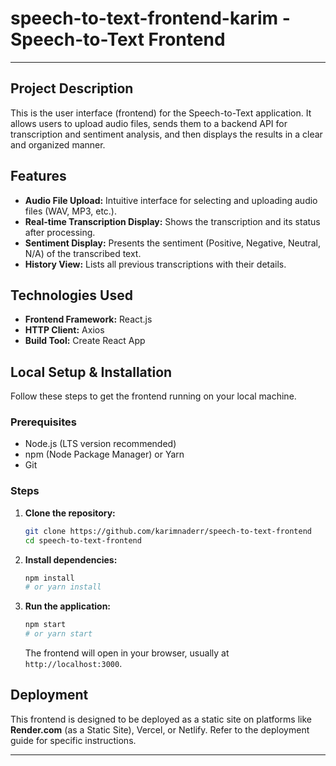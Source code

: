 # speech-to-text-frontend-karim - Speech-to-Text Frontend

---

## Project Description

This is the user interface (frontend) for the Speech-to-Text application. It allows users to upload audio files, sends them to a backend API for transcription and sentiment analysis, and then displays the results in a clear and organized manner.

## Features

- **Audio File Upload:** Intuitive interface for selecting and uploading audio files (WAV, MP3, etc.).
- **Real-time Transcription Display:** Shows the transcription and its status after processing.
- **Sentiment Display:** Presents the sentiment (Positive, Negative, Neutral, N/A) of the transcribed text.
- **History View:** Lists all previous transcriptions with their details.

## Technologies Used

- **Frontend Framework:** React.js
- **HTTP Client:** Axios
- **Build Tool:** Create React App

## Local Setup & Installation

Follow these steps to get the frontend running on your local machine.

### Prerequisites

- Node.js (LTS version recommended)
- npm (Node Package Manager) or Yarn
- Git

### Steps

1.  **Clone the repository:**

    ```bash
    git clone https://github.com/karimnaderr/speech-to-text-frontend
    cd speech-to-text-frontend
    ```

2.  **Install dependencies:**

    ```bash
    npm install
    # or yarn install
    ```

3.  **Run the application:**
    ```bash
    npm start
    # or yarn start
    ```
    The frontend will open in your browser, usually at `http://localhost:3000`.

## Deployment

This frontend is designed to be deployed as a static site on platforms like **Render.com** (as a Static Site), Vercel, or Netlify. Refer to the deployment guide for specific instructions.

---
